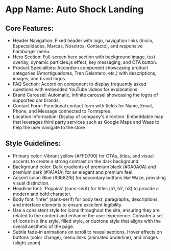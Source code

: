 # **App Name**: Auto Shock Landing

## Core Features:

- Header Navigation: Fixed header with logo, navigation links (Inicio, Especialidades, Marcas, Nosotros, Contacto), and responsive hamburger menu.
- Hero Section: Full-screen hero section with background image, text overlay, dynamic particles.js effect, key messaging, and CTA button.
- Product Specialities: Accordion component showcasing product categories (Amortiguadores, Tren Delantero, etc.) with descriptions, images, and brand logos.
- FAQ Section: Accordion component to display frequently asked questions with embedded YouTube videos for explanations.
- Brand Carousel: Automatic, infinite carousel showcasing the logos of supported car brands.
- Contact Form: Functional contact form with fields for Name, Email, Phone, and Message connected to Formspree.
- Location Information: Display of company's direction. Embeddable map that leverages third party services such as Google Maps and Waze to help the user navigate to the store

## Style Guidelines:

- Primary color: Vibrant yellow (#FFD700) for CTAs, titles, and visual accents to create a strong contrast on the dark background.
- Background color: Dark gradients of premium black (#0A0A0A) and premium dark (#1A1A1A) for an elegant and premium feel.
- Accent color: Blue (#3b82f6) for secondary buttons like Waze, providing visual distinction.
- Headline font: 'Poppins' (sans-serif) for titles (h1, h2, h3) to provide a modern and bold character.
- Body font: 'Inter' (sans-serif) for body text, paragraphs, descriptions, and interface elements to ensure excellent legibility.
- Use a consistent style for icons throughout the site, ensuring they are related to the content and enhance the user experience. Consider a set of icons in a line style, filled style, or duotone style that aligns with the overall aesthetic of the page.
- Subtle fade-in animations on scroll to reveal sections. Hover effects on buttons (color change), menu links (animated underline), and images (slight zoom).